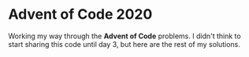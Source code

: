 # Advent of Code 2020

Working my way through the **Advent of Code** problems. I didn't think to start sharing this code until day 3, but here are the rest of my solutions.
